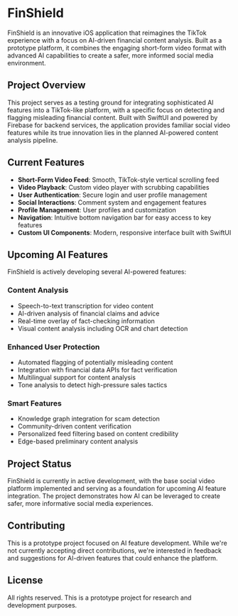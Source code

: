# FinShield

FinShield is an innovative iOS application that reimagines the TikTok experience with a focus on AI-driven financial content analysis. Built as a prototype platform, it combines the engaging short-form video format with advanced AI capabilities to create a safer, more informed social media environment.

## Project Overview

This project serves as a testing ground for integrating sophisticated AI features into a TikTok-like platform, with a specific focus on detecting and flagging misleading financial content. Built with SwiftUI and powered by Firebase for backend services, the application provides familiar social video features while its true innovation lies in the planned AI-powered content analysis pipeline.

## Current Features

- **Short-Form Video Feed**: Smooth, TikTok-style vertical scrolling feed
- **Video Playback**: Custom video player with scrubbing capabilities
- **User Authentication**: Secure login and user profile management
- **Social Interactions**: Comment system and engagement features
- **Profile Management**: User profiles and customization
- **Navigation**: Intuitive bottom navigation bar for easy access to key features
- **Custom UI Components**: Modern, responsive interface built with SwiftUI

## Upcoming AI Features

FinShield is actively developing several AI-powered features:

### Content Analysis
- Speech-to-text transcription for video content
- AI-driven analysis of financial claims and advice
- Real-time overlay of fact-checking information
- Visual content analysis including OCR and chart detection

### Enhanced User Protection
- Automated flagging of potentially misleading content
- Integration with financial data APIs for fact verification
- Multilingual support for content analysis
- Tone analysis to detect high-pressure sales tactics

### Smart Features
- Knowledge graph integration for scam detection
- Community-driven content verification
- Personalized feed filtering based on content credibility
- Edge-based preliminary content analysis

## Project Status

FinShield is currently in active development, with the base social video platform implemented and serving as a foundation for upcoming AI feature integration. The project demonstrates how AI can be leveraged to create safer, more informative social media experiences.

## Contributing

This is a prototype project focused on AI feature development. While we're not currently accepting direct contributions, we're interested in feedback and suggestions for AI-driven features that could enhance the platform.

## License

All rights reserved. This is a prototype project for research and development purposes. 